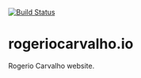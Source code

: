 [![Build Status](https://travis-ci.org/rogah/rogeriocarvalho.io.png)](https://travis-ci.org/rogah/rogeriocarvalho.io)


rogeriocarvalho.io
========

Rogerio Carvalho website.